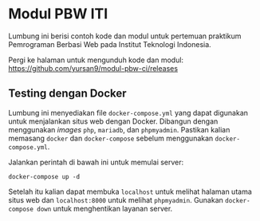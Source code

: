 # Modul PBW ITI

Lumbung ini berisi contoh kode dan modul untuk pertemuan praktikum
Pemrograman Berbasi Web pada Institut Teknologi Indonesia.

Pergi ke halaman untuk mengunduh kode dan modul:
https://github.com/yursan9/modul-pbw-ci/releases

## Testing dengan Docker

Lumbung ini menyediakan file `docker-compose.yml` yang dapat digunakan
untuk menjalankan situs web dengan Docker. Dibangun dengan menggunakan
*images* `php`, `mariadb`, dan `phpmyadmin`. Pastikan kalian memasang
`docker` dan `docker-compose` sebelum menggunakan `docker-compose.yml`.

Jalankan perintah di bawah ini untuk memulai server:

```
docker-compose up -d
```

Setelah itu kalian dapat membuka `localhost` untuk melihat halaman utama
situs web dan `localhost:8000` untuk melihat `phpmyadmin`. Gunakan
`docker-compose down` untuk menghentikan layanan server.
